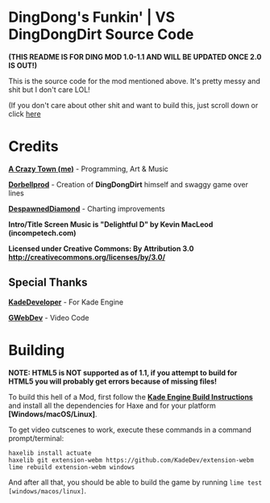 # DingDong's Funkin' | VS DingDongDirt Source Code

**(THIS README IS FOR DING MOD 1.0-1.1 AND WILL BE UPDATED ONCE 2.0 IS OUT!)**

This is the source code for the mod mentioned above.
It's pretty messy and shit but I don't care LOL!

(If you don't care about other shit and want to build this, just scroll down or click [here](https://github.com/ACrazyTown/DingDongFunkin#building)
# Credits

[**A Crazy Town (me)**](https://twitter.com/ACrazyTown) - Programming, Art & Music

[**Dorbellprod**](https://twitter.com/Dorbellprod) - Creation of **DingDongDirt** himself and swaggy game over lines

[**DespawnedDiamond**](https://twitter.com/DespawnedD) - Charting improvements

**Intro/Title Screen Music is "Delightful D" by Kevin MacLeod (incompetech.com)**

**Licensed under Creative Commons: By Attribution 3.0
http://creativecommons.org/licenses/by/3.0/**

## Special Thanks

[**KadeDeveloper**](https://twitter.com/KadeDeveloper) - For Kade Engine

[**GWebDev**](https://twitter.com/GWebDevFNF) - Video Code

# Building
**NOTE: HTML5 is NOT supported as of 1.1, if you attempt to build for HTML5 you will probably get errors because of missing files!**

To build this hell of a Mod, first follow the **[Kade Engine Build Instructions](https://github.com/KadeDev/Kade-Engine/blob/stable/docs/building.md)** and install all the dependencies for Haxe and for your platform **[Windows/macOS/Linux]**.

To get video cutscenes to work, execute these commands in a command prompt/terminal:
```
haxelib install actuate
haxelib git extension-webm https://github.com/KadeDev/extension-webm
lime rebuild extension-webm windows
```

And after all that, you should be able to build the game by running `lime test [windows/macos/linux]`.
